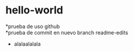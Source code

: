 # hello-world
*prueba de uso github  
*prueba de commit en nuevo branch readme-edits  
 * alalaalalala
